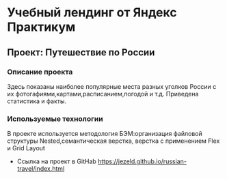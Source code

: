 # Учебный лендинг от Яндекс Практикум
## Проект: Путешествие по России

### Описание проекта
Здесь показаны наиболее популярные места разных уголков России с их фотогафиями,картами,расписанием,погодой и т.д. Приведена статистика и факты.


### Используемые технологии

В проекте используется методология БЭМ:организация файловой структуры Nested,семантическая верстка, верстка с применением Flex и Grid Layout


* Ссылка на проект в GitHab https://jezeld.github.io/russian-travel/index.html

